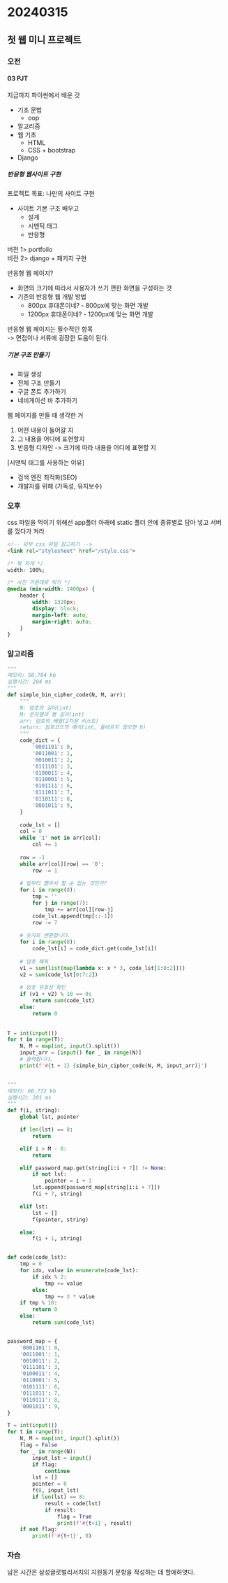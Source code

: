# 20240315
## 첫 웹 미니 프로젝트
### 오전
#### 03 PJT
지금까지 파이썬에서 배운 것  
- 기초 문법
    + oop
- 알고리즘
- 웹 기초
    + HTML
    + CSS + bootstrap
- Django

##### 반응형 웹사이트 구현
프로젝트 목표: 나만의 사이트 구현  
- 사이트 기본 구조 배우고
    + 설계
    + 시멘틱 태그
    + 반응형

버전 1> portfoilo  
비전 2> django + 패키지 구현

반응형 웹 페이지?  
- 화면의 크기에 따라서 사용자가 쓰기 편한 화면을 구성하는 것  
- 기존의 반응형 웹 개발 방법  
    + 800px 휴대폰이네? - 800px에 맞는 화면 개발  
    + 1200px 휴대폰이네? - 1200px에 맞는 화면 개발

반응형 웹 페이지는 필수적인 항목  
-> 면접이나 서류에 굉장한 도움이 된다.  

##### 기본 구조 만들기
- 파일 생성
- 전체 구조 만들기
- 구글 폰트 추가하기
- 네비게이션 바 추가하기

웹 페이지를 만들 때 생각한 거
1. 어떤 내용이 들어갈 지
2. 그 내용을 어디에 표현할지
3. 반응형 디자인 -> 크기에 따라 내용을 어디에 표현할 지

[시맨틱 태그를 사용하는 이유]    
- 검색 엔진 최적화(SEO)
- 개발자를 위해 (가독성, 유지보수)  

### 오후
css 파일을 먹이기 위해선 app폴더 아래에 static 폴더 안에 종류별로 담아 넣고 서버를 껐다가 켜라  

``` html
<!-- 외부 css 파일 참고하기 -->
<link rel="stylesheet" href="/style.css">
```

``` css 
/* 꽉 차게 */
width: 100%;
```

``` css
/* 사진 가운데로 박기 */
@media (min-width: 1400px) {
    header {
        width: 1320px;
        display: block;
        margin-left: auto;
        margin-right: auto;
    }
}
```
### 알고리즘
``` python
"""
메모리: 58,784 kb
실행시간: 204 ms
"""
def simple_bin_cipher_code(N, M, arr):
    """
    N: 암호의 길이(int)
    M: 문자열의 행 길이(int)
    arr: 암호의 배열(2차원 리스트)
    return: 암호코드의 해석(int, 올바르지 않으면 0)
    """
    code_dict = {
        '0001101': 0,
        '0011001': 1,
        '0010011': 2,
        '0111101': 3,
        '0100011': 4,
        '0110001': 5,
        '0101111': 6,
        '0111011': 7,
        '0110111': 8,
        '0001011': 9,
    }
 
    code_lst = []
    col = 0
    while '1' not in arr[col]:
        col += 1
 
    row = -1
    while arr[col][row] == '0':
        row -= 1
 
    # 앞부터 뽑아서 할 순 없는 것인가?
    for i in range(8):
        tmp = ''
        for j in range(7):
            tmp += arr[col][row-j]
        code_lst.append(tmp[::-1])
        row -= 7
 
    # 숫자로 변환합니다.
    for i in range(8):
        code_lst[i] = code_dict.get(code_lst[i])
     
    # 암호 해독
    v1 = sum(list(map(lambda x: x * 3, code_lst[1:8:2])))
    v2 = sum(code_lst[0:7:2])
 
    # 암호 유효성 확인
    if (v1 + v2) % 10 == 0:
        return sum(code_lst)
    else:
        return 0
 
 
T = int(input())
for t in range(T):
    N, M = map(int, input().split())
    input_arr = [input() for _ in range(N)]
    # 출력합니다.
    print(f'#{t + 1} {simple_bin_cipher_code(N, M, input_arr)}')
```

``` python

"""
메모리: 66,772 kb
실행시간: 201 ms
"""
def f(i, string):
    global lst, pointer

    if len(lst) == 8:
        return

    elif i > M - 8:
        return

    elif password_map.get(string[i:i + 7]) != None:
        if not lst:
            pointer = i + 1
        lst.append(password_map[string[i:i + 7]])
        f(i + 7, string)

    elif lst:
        lst = []
        f(pointer, string)

    else:
        f(i + 1, string)


def code(code_lst):
    tmp = 0
    for idx, value in enumerate(code_lst):
        if idx % 2:
            tmp += value
        else:
            tmp += 3 * value
    if tmp % 10:
        return 0
    else:
        return sum(code_lst)


password_map = {
    '0001101': 0,
    '0011001': 1,
    '0010011': 2,
    '0111101': 3,
    '0100011': 4,
    '0110001': 5,
    '0101111': 6,
    '0111011': 7,
    '0110111': 8,
    '0001011': 9,
}

T = int(input())
for t in range(T):
    N, M = map(int, input().split())
    flag = False
    for _ in range(N):
        input_lst = input()
        if flag:
            continue
        lst = []
        pointer = 0
        f(0, input_lst)
        if len(lst) == 8:
            result = code(lst)
            if result:
                flag = True
                print(f'#{t+1}', result)
    if not flag:
        print(f'#{t+1}', 0)
```


### 자습
남은 시간은 삼성글로벌리서치의 지원동기 문항을 작성하는 데 할애하엿다.  
